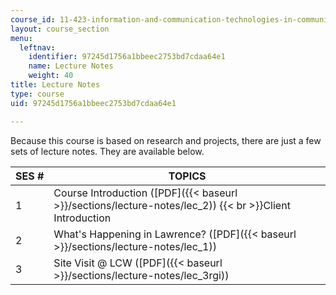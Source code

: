 ```yaml
---
course_id: 11-423-information-and-communication-technologies-in-community-development-spring-2004
layout: course_section
menu:
  leftnav:
    identifier: 97245d1756a1bbeec2753bd7cdaa64e1
    name: Lecture Notes
    weight: 40
title: Lecture Notes
type: course
uid: 97245d1756a1bbeec2753bd7cdaa64e1

---
```


Because this course is based on research and projects, there are just a few sets of lecture notes. They are available below.

| SES # | TOPICS |
| --- | --- |
| 1 | Course Introduction ([PDF]({{< baseurl >}}/sections/lecture-notes/lec_2))  {{< br >}}Client Introduction |
| 2 | What's Happening in Lawrence? ([PDF]({{< baseurl >}}/sections/lecture-notes/lec_1)) |
| 3 | Site Visit @ LCW ([PDF]({{< baseurl >}}/sections/lecture-notes/lec_3rgi))